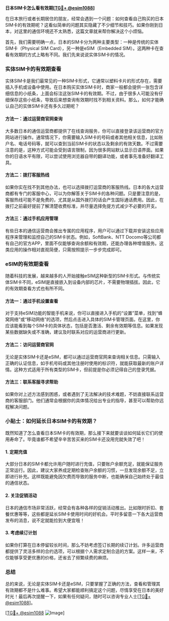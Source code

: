 **日本SIM卡怎么看有效期[[TG💪+ @esim1088](https://t.me/s/esim1088)]**

在日本旅行或者长期居住的朋友，经常会遇到一个问题：如何查看自己购买的日本SIM卡的有效期呢？这看似简单的问题其实隐藏了不少细节和技巧。如果你刚到日本，对这里的通信环境还不太熟悉，这篇文章就来帮你解决这个小烦恼。

首先，我们需要明确一点，日本的SIM卡分为两种主要类型：一种是传统的实体SIM卡（Physical SIM Card），另一种是eSIM（Embedded SIM）。这两种卡在查看有效期的方式上略有不同。我们先来说说实体SIM卡的情况。

### 实体SIM卡的有效期查看

实体SIM卡是我们最常见的一种SIM卡形式，它通常以塑料卡片的形式存在，需要插入手机或设备中使用。在日本购买实体SIM卡时，商家一般都会提供一张包含详细信息的小纸条，上面会标注这张SIM卡的有效期。不过，由于很多人可能没有仔细保存这些小纸条，导致后来想查询有效期时找不到相关资料。那么，如何才能确认自己的实体SIM卡还有多久过期呢？

#### 方法一：通过运营商官网查询

大多数日本的通信运营商都提供了在线查询服务，你可以直接登录该运营商的官方网站进行操作。通常情况下，你需要输入SIM卡的号码或者其他相关信息，比如账户名、电话号码等，就可以查到当前SIM卡的状态以及剩余的有效天数。不过需要注意的是，这种方式可能会受到语言限制，因为很多网站默认显示日语界面。如果你的日语水平有限，可以尝试使用浏览器自带的翻译功能，或者事先准备好翻译工具。

#### 方法二：拨打客服热线

如果你实在找不到其他办法，也可以选择拨打运营商的客服热线。日本的各大运营商都有专门的客服中心，可以为你解答关于SIM卡的各种问题。只是要注意的是，客服热线可能不是免费的，尤其是从国外拨打的话会产生国际通话费用。因此，在拨打之前最好提前了解清楚收费标准，并尽量选择免提方式减少不必要的开支。

#### 方法三：通过手机应用管理

有些日本的通信运营商会推出专属的应用程序，用户可以通过下载并安装这些应用程序来管理和监控自己的SIM卡状态。例如，SoftBank、NTT Docomo等公司都有自己的官方APP，里面不仅能够查询余额和有效期，还能办理各种增值服务。这类应用的操作相对直观简便，只需按照提示一步步完成即可。

### eSIM的有效期查看

随着科技的发展，越来越多的人开始接触eSIM这种新型的SIM卡形式。与传统实体SIM卡不同，eSIM是直接嵌入到设备内部的芯片，不需要物理插拔。因此，它的有效期查看方式也有所不同。

#### 方法一：通过手机设置查看

对于支持eSIM功能的智能手机来说，你可以直接进入手机的“设置”菜单，找到“蜂窝网络”或“移动网络”的选项，然后点击进入具体的SIM卡管理页面。在这里，你应该能看到每个SIM卡的具体状态，包括是否激活、剩余有效期等信息。如果发现某些数据缺失或不准确，建议及时联系对应的运营商进行更新。

#### 方法二：访问运营商官网

无论是实体SIM卡还是eSIM，都可以通过运营商官网来查询相关信息。只需输入正确的认证信息，如手机号码或其他注册时使用的标识符，就能获取最新的账户详情。这种方式适用于所有类型的SIM卡，但前提是你必须记得自己的登录凭据。

#### 方法三：联系客服寻求帮助

如果你对上述方法感到困惑，或者遇到了无法解决的技术难题，不妨直接联系运营商的客服部门。他们通常会根据你的具体情况给出专业的指导，甚至可以帮助你远程解决问题。

### 小贴士：如何延长日本SIM卡的有效期？

既然知道了怎么查看日本SIM卡的有效期，那么接下来就要谈谈如何延长它们的使用寿命了。毕竟谁都不希望辛辛苦苦买来的SIM卡还没用完就失效了吧！

#### 1. 定期充值

大部分日本的SIM卡都允许用户随时进行充值，只要账户余额充足，就能保证服务正常运行。因此，建议大家养成定期检查账户余额的习惯，一旦发现余额不足，立即进行补充。这样既能避免因欠费而导致的服务中断，也能确保自己始终处于最佳的通信状态。

#### 2. 关注促销活动

日本的通信市场非常活跃，经常会有各种各样的促销活动推出。比如限时折扣、套餐优惠等等，这些都是延长SIM卡使用时间的好机会。平时多留意一下各大运营商发布的消息，说不定就能捡到大便宜哦！

#### 3. 考虑续订计划

如果你打算在日本停留较长时间，那么不妨考虑签订长期的续订计划。许多运营商都提供了灵活多样的合约选项，可以根据个人需求定制合适的方案。这样一来，不仅能够享受更优惠的价格，还省去了频繁续费的麻烦。

### 总结

总的来说，无论是实体SIM卡还是eSIM，只要掌握了正确的方法，查看和管理其有效期都不是什么难事。希望大家都能顺利搞定这个问题，尽情享受在日本的美好时光！最后再次提醒一下，如果有任何疑问，随时可以咨询专业人士[[TG💪+ @esim1088](https://t.me/s/esim1088)]。

[[TG💪+ @esim1088](https://t.me/s/esim1088) ![Image](https://i.postimg.cc/4NQfJmqS/Snipaste-2025-05-13-00-14-12.png)]